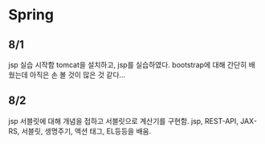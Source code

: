 # Spring
## 8/1<br>
jsp 실습 시작함 
tomcat을 설치하고, jsp를 실습하였다. bootstrap에 대해 간단히 배웠는데 아직은 손 볼 것이 많은 것 같다...

## 8/2 <br> 
jsp 서블릿에 대해 개념을 접하고 서블릿으로 계산기를 구현함.
jsp, REST-API, JAX-RS, 서블릿, 생명주기, 액션 태그, EL등등을 배움. 
